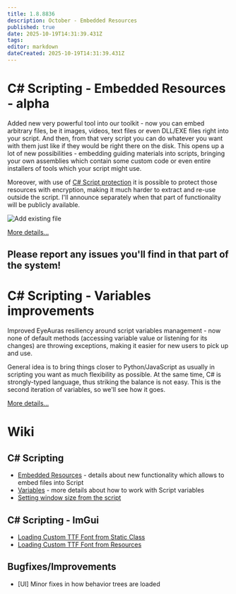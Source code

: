 ```yaml
---
title: 1.8.8836
description: October - Embedded Resources
published: true
date: 2025-10-19T14:31:39.431Z
tags: 
editor: markdown
dateCreated: 2025-10-19T14:31:39.431Z
---
```


# C# Scripting - Embedded Resources - alpha
Added new very powerful tool into our toolkit - now you can embed arbitrary files, be it images, videos, text files or even DLL/EXE files right into your script.
And then, from that very script you can do whatever you want with them just like if they would be right there on the disk.
This opens up a lot of new possibilities - embedding guiding materials into scripts, bringing your own assemblies which contain some custom code or even entire installers of tools which your script might use.

Moreover, with use of [C# Script protection](/features/script-protection) it is possible to protect those resources with encryption, making it much harder to extract and re-use outside the script. I'll announce separately when that part of functionality will be publicly available.

![Add existing file](https://s3.eyeauras.net/media/2025/10/EyeAuras_hFvtxUlceb.png)

[More details...](/scripting/embedded-resources)

## Please report any issues you'll find in that part of the system!

# C# Scripting - Variables improvements
Improved EyeAuras resiliency around script variables management - now none of default methods (accessing variable value or listening for its changes) are throwing exceptions, making it easier for new users to pick up and use. 

General idea is to bring things closer to Python/JavaScript as usually in scripting you want as much flexibility as possible. 
At the same time, C# is strongly-typed language, thus striking the balance is not easy. This is the second iteration of variables, so we'll see how it goes. 

[More details...](/scripting/variables)

# Wiki
## C# Scripting 
- [Embedded Resources](/scripting/embedded-resources) - details about new functionality which allows to embed files into Script
- [Variables](/scripting/variables) - more details about how to work with Script variables
- [Setting window size from the script](https://wiki.eyeauras.net/en/scripting/examples/basic/window-set-size)

## C# Scripting - ImGui
- [Loading Custom TTF Font from Static Class](https://wiki.eyeauras.net/en/scripting/imgui/loading-font-static) 
- [Loading Custom TTF Font from Resources](https://wiki.eyeauras.net/en/scripting/imgui/loading-font)

## Bugfixes/Improvements
- [UI] Minor fixes  in how behavior trees are loaded



